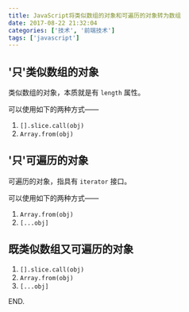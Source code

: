 ```yaml
---
title: JavaScript将类似数组的对象和可遍历的对象转为数组
date: 2017-08-22 21:32:04
categories: ['技术', '前端技术']
tags: ['javascript']
---
```


## '只'类似数组的对象

类似数组的对象，本质就是有 `length` 属性。

可以使用如下的两种方式——

1. `[].slice.call(obj)`
2. `Array.from(obj)`

## '只'可遍历的对象

可遍历的对象，指具有 `iterator` 接口。

可以使用如下的两种方式——

1. `Array.from(obj)`
2. `[...obj]`

## 既类似数组又可遍历的对象

1. `[].slice.call(obj)`
2. `Array.from(obj)`
3. `[...obj]`

END.

<!-- more -->
